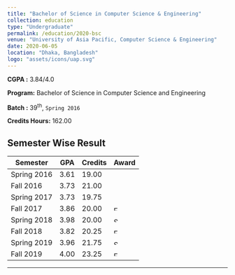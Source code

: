 ```yaml
---
title: "Bachelor of Science in Computer Science & Engineering"
collection: education
type: "Undergraduate"
permalink: /education/2020-bsc
venue: "University of Asia Pacific, Computer Science & Engineering"
date: 2020-06-05
location: "Dhaka, Bangladesh"
logo: "assets/icons/uap.svg"
---
```


**CGPA :** 3.84/4.0

**Program:** Bachelor of Science in Computer Science and Engineering

**Batch :** 39<sup>th</sup>, `Spring 2016`

**Credits Hours:** 162.00

Semester Wise Result
---

| Semester    | GPA   | Credits  | Award                                                  |
|-------------|-------|-------------------------|--------------------------------------------------------|
| Spring 2016 | 3.61  | 19.00                   |                                                        |
| Fall 2016   | 3.73  | 21.00                   |                                                        |
| Spring 2017 | 3.73  | 19.75                   |                                                        |
| Fall 2017   | 3.86  | 20.00                   | <img src="{{ base_path }}/assets/icons/dean1.svg" alt="Fall 2017" height="10"> |
| Spring 2018 | 3.98  | 20.00                   | <img src="{{ base_path }}/assets/icons/vc1.svg" alt="Spring 2018" height="10"> |
| Fall 2018   | 3.82  | 20.25                   | <img src="{{ base_path }}/assets/icons/dean2.svg" alt="Fall 2018" height="10"> |
| Spring 2019 | 3.96  | 21.75                   | <img src="{{ base_path }}/assets/icons/vc2.svg" alt="Spring 2019" height="10"> |
| Fall 2019   | 4.00  | 23.25                   | <img src="{{ base_path }}/assets/icons/vc3.svg" alt="Fall 2019" height="10"> |

---


